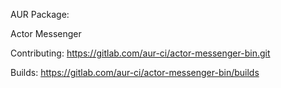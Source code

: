 AUR Package:


Actor Messenger

Contributing: https://gitlab.com/aur-ci/actor-messenger-bin.git

Builds: https://gitlab.com/aur-ci/actor-messenger-bin/builds
